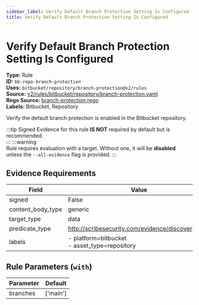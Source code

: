 ```yaml
---
sidebar_label: Verify Default Branch Protection Setting Is Configured
title: Verify Default Branch Protection Setting Is Configured
---  
```

# Verify Default Branch Protection Setting Is Configured  
**Type:** Rule  
**ID:** `bb-repo-branch-protection`  
**Uses:** `bitbucket/repository/branch-protection@v2/rules`  
**Source:** [v2/rules/bitbucket/repository/branch-protection.yaml](https://github.com/scribe-public/sample-policies/blob/main/v2/rules/bitbucket/repository/branch-protection.yaml)  
**Rego Source:** [branch-protection.rego](https://github.com/scribe-public/sample-policies/blob/main/v2/rules/bitbucket/repository/branch-protection.rego)  
**Labels:** Bitbucket, Repository  

Verify the default branch protection is enabled in the Bitbucket repository.

:::tip 
Signed Evidence for this rule **IS NOT** required by default but is recommended.  
::: 
:::warning  
Rule requires evaluation with a target. Without one, it will be **disabled** unless the `--all-evidence` flag is provided.
::: 

## Evidence Requirements  
| Field | Value |
|-------|-------|
| signed | False |
| content_body_type | generic |
| target_type | data |
| predicate_type | http://scribesecurity.com/evidence/discovery/v0.1 |
| labels | - platform=bitbucket<br/>- asset_type=repository |

## Rule Parameters (`with`)  
| Parameter | Default |
|-----------|---------|
| branches | ['main'] |
